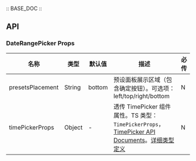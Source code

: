 :: BASE_DOC ::

## API


### DateRangePicker Props

名称 | 类型 | 默认值 | 描述 | 必传
-- | -- | -- | -- | --
presetsPlacement | String | bottom | 预设面板展示区域（包含确定按钮）。可选项：left/top/right/bottom | N
timePickerProps | Object | - | 透传 TimePicker 组件属性。TS 类型：`TimePickerProps`，[TimePicker API Documents](./time-picker?tab=api)。[详细类型定义](https://github.com/Tencent/tdesign-mobile-vue/tree/develop/src/date-picker/type.ts) | N
